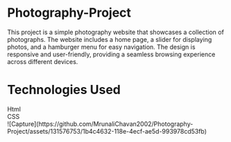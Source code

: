 # Photography-Project
This project is a simple photography website that showcases a collection of photographs. The website includes a home page, a slider for displaying photos, and a hamburger menu for easy navigation. The design is responsive and user-friendly, providing a seamless browsing experience across different devices.

<h1>Technologies Used</h1>
Html<br>
CSS
<br>
![Capture](https://github.com/MrunaliChavan2002/Photography-Project/assets/131576753/1b4c4632-118e-4ecf-ae5d-993978cd53fb)
